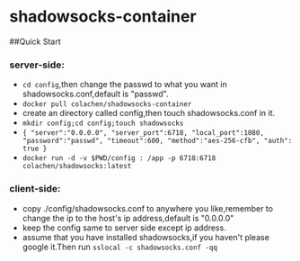# shadowsocks-container

##Quick Start

### server-side:
 * `cd config`,then change the passwd to what you want in shadowsocks.conf,default is "passwd".
 * `docker pull colachen/shadowsocks-container`
 * create an directory called config,then touch shadowsocks.conf in it.
 * `mkdir config;cd config;touch shadowsocks`
 * `{
    "server":"0.0.0.0",
    "server_port":6718,
    "local_port":1080,
    "password":"passwd",
    "timeout":600,
    "method":"aes-256-cfb",
    "auth": true
  }`
 * `docker run -d -v $PWD/config : /app -p 6718:6718 colachen/shadowsocks:latest`

### client-side:
 * copy ./config/shadowsocks.conf to anywhere you like,remember to change the ip to the host's ip address,default is "0.0.0.0"
 * keep the config same to server side except ip address.
 * assume that you have installed shadowsocks,if you haven't please google it.Then run `sslocal -c shadowsocks.conf -qq`
